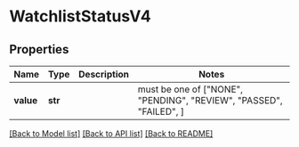 # WatchlistStatusV4


## Properties
Name | Type | Description | Notes
------------ | ------------- | ------------- | -------------
**value** | **str** |  |  must be one of ["NONE", "PENDING", "REVIEW", "PASSED", "FAILED", ]

[[Back to Model list]](../README.md#documentation-for-models) [[Back to API list]](../README.md#documentation-for-api-endpoints) [[Back to README]](../README.md)


